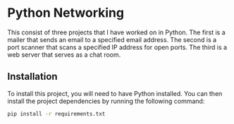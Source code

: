 # Python Networking

This consist of three projects that I have worked on in Python. The first is a mailer that sends an email to a specified email address. The second is a port scanner that scans a specified IP address for open ports. The third is a web server that serves as a chat room.

## Installation

To install this project, you will need to have Python installed. You can then install the project dependencies by running the following command:

```bash
pip install -r requirements.txt
